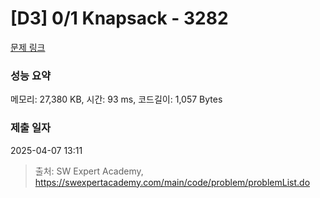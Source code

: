 # [D3] 0/1 Knapsack - 3282 

[문제 링크](https://swexpertacademy.com/main/code/problem/problemDetail.do?contestProbId=AWBJAVpqrzQDFAWr) 

### 성능 요약

메모리: 27,380 KB, 시간: 93 ms, 코드길이: 1,057 Bytes

### 제출 일자

2025-04-07 13:11



> 출처: SW Expert Academy, https://swexpertacademy.com/main/code/problem/problemList.do